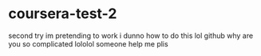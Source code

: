 # coursera-test-2
second try
im pretending to work 
i dunno how to do this lol
github why are you so complicated
lololol
someone help me plis
